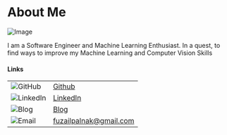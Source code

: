 # About Me

![Image](https://user-images.githubusercontent.com/24665570/97033475-08f26580-1581-11eb-8fff-4fb81c66f005.jpg)

I am a Software Engineer and Machine Learning Enthusiast. In a quest, to find ways to improve my Machine Learning and Computer
Vision Skills

#### Links

|| |
|---|:---|
|![GitHub](https://img.shields.io/badge/github-%23100000.svg?&style=for-the-badge&logo=github&logoColor=white) | [Github](https://github.com/fuzailpalnak)|
|![LinkedIn](https://img.shields.io/badge/linkedin-%230077B5.svg?&style=for-the-badge&logo=linkedin&logoColor=white) |   [LinkedIn](https://www.linkedin.com/in/fuzail-palnak-b4962994/)| 
|![Blog](https://img.shields.io/badge/blogger-%23FF5722.svg?&style=for-the-badge&logo=blogger&logoColor=white) |  [Blog](https://fuzailpalnak.github.io/)|
|![Email](https://img.shields.io/badge/gmail-D14836?&style=for-the-badge&logo=gmail&logoColor=white) | fuzailpalnak@gmail.com|
